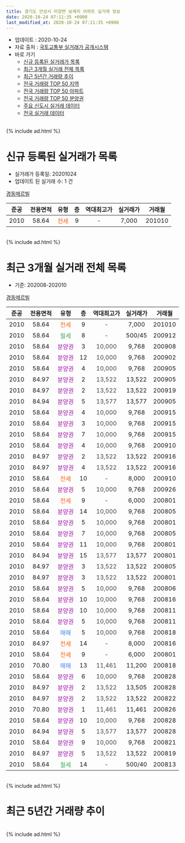 ```yaml
---
title: 경기도 안성시 미양면 보체리 아파트 실거래 정보
date: 2020-10-24 07:11:35 +0900
last_modified_at: 2020-10-24 07:11:35 +0900
---
```


* 업데이트 : 2020-10-24
* 자료 출처 : [국토교통부 실거래가 공개시스템](http://rt.molit.go.kr)
* 바로 가기
    * [신규 등록된 실거래가 목록](#신규-등록된-실거래가-목록)
    * [최근 3개월 실거래 전체 목록](#최근-3개월-실거래-전체-목록)
    * [최근 5년간 거래량 추이](#최근-5년간-거래량-추이)
    * [전국 거래량 TOP 50 지역](https://inasie.github.io/apt-trade-info/최근-3개월-전국에서-가장-거래가-많이-발생한-지역)
    * [전국 거래량 TOP 50 아파트](https://inasie.github.io/apt-trade-info/최근-3개월-전국에서-가장-거래가-많이-발생한-아파트)
    * [전국 거래량 TOP 50 분양권](https://inasie.github.io/apt-trade-info/최근-3개월-전국에서-가장-거래가-많이-발생한-분양권)
    * [주요 신도시 실거래 데이터](https://inasie.github.io/apt-trade-info/주요-신도시)
    * [전국 실거래 데이터](https://inasie.github.io/apt-trade-info/전국)
<br>
{% include ad.html %}
<br>

# 신규 등록된 실거래가 목록
* 실거래가 등록일: 20201024
* 업데이트 된 실거래 수: 1 건


[경동메르빌](https://search.naver.com/search.naver?query=%EA%B2%BD%EA%B8%B0%EB%8F%84+%EC%95%88%EC%84%B1%EC%8B%9C+%EB%AF%B8%EC%96%91%EB%A9%B4+%EB%B3%B4%EC%B2%B4%EB%A6%AC+%EA%B2%BD%EB%8F%99%EB%A9%94%EB%A5%B4%EB%B9%8C)

|준공|전용면적|유형|층|역대최고가|실거래가|거래월|
|:---:|:---:|:---:|:---:|:---:|:---:|:---:|
|2010|58.64|<span style="color:#ff5a00">전세</span>|9|<span style="color:#444444">-</span>|7,000|201010|


<br>
{% include ad.html %}
<br>

# 최근 3개월 실거래 전체 목록
* 기준: 202008-202010


[경동메르빌](https://search.naver.com/search.naver?query=%EA%B2%BD%EA%B8%B0%EB%8F%84+%EC%95%88%EC%84%B1%EC%8B%9C+%EB%AF%B8%EC%96%91%EB%A9%B4+%EB%B3%B4%EC%B2%B4%EB%A6%AC+%EA%B2%BD%EB%8F%99%EB%A9%94%EB%A5%B4%EB%B9%8C)

|준공|전용면적|유형|층|역대최고가|실거래가|거래월|
|:---:|:---:|:---:|:---:|:---:|:---:|:---:|
|2010|58.64|<span style="color:#ff5a00">전세</span>|9|<span style="color:#444444">-</span>|7,000|201010|
|2010|58.64|<span style="color:#34a853">월세</span>|8|<span style="color:#444444">-</span>|500/45|200912|
|2010|58.64|<span style="color:#9C11A5">분양권</span>|3|<span style="color:#444444">10,000</span>|9,768|200908|
|2010|58.64|<span style="color:#9C11A5">분양권</span>|12|<span style="color:#444444">10,000</span>|9,768|200902|
|2010|58.64|<span style="color:#9C11A5">분양권</span>|4|<span style="color:#444444">10,000</span>|9,768|200905|
|2010|84.97|<span style="color:#9C11A5">분양권</span>|2|<span style="color:#444444">13,522</span>|13,522|200905|
|2010|84.97|<span style="color:#9C11A5">분양권</span>|2|<span style="color:#444444">13,522</span>|13,522|200919|
|2010|84.94|<span style="color:#9C11A5">분양권</span>|5|<span style="color:#444444">13,577</span>|13,577|200905|
|2010|58.64|<span style="color:#9C11A5">분양권</span>|4|<span style="color:#444444">10,000</span>|9,768|200915|
|2010|58.64|<span style="color:#9C11A5">분양권</span>|3|<span style="color:#444444">10,000</span>|9,768|200915|
|2010|58.64|<span style="color:#9C11A5">분양권</span>|7|<span style="color:#444444">10,000</span>|9,768|200915|
|2010|58.64|<span style="color:#9C11A5">분양권</span>|4|<span style="color:#444444">10,000</span>|9,768|200910|
|2010|84.97|<span style="color:#9C11A5">분양권</span>|2|<span style="color:#444444">13,522</span>|13,522|200916|
|2010|84.97|<span style="color:#9C11A5">분양권</span>|4|<span style="color:#444444">13,522</span>|13,522|200916|
|2010|58.64|<span style="color:#ff5a00">전세</span>|10|<span style="color:#444444">-</span>|8,000|200910|
|2010|58.64|<span style="color:#9C11A5">분양권</span>|5|<span style="color:#444444">10,000</span>|9,768|200926|
|2010|58.64|<span style="color:#ff5a00">전세</span>|9|<span style="color:#444444">-</span>|6,000|200801|
|2010|58.64|<span style="color:#9C11A5">분양권</span>|14|<span style="color:#444444">10,000</span>|9,768|200805|
|2010|58.64|<span style="color:#9C11A5">분양권</span>|5|<span style="color:#444444">10,000</span>|9,768|200801|
|2010|58.64|<span style="color:#9C11A5">분양권</span>|7|<span style="color:#444444">10,000</span>|9,768|200805|
|2010|58.64|<span style="color:#9C11A5">분양권</span>|11|<span style="color:#444444">10,000</span>|9,768|200801|
|2010|84.94|<span style="color:#9C11A5">분양권</span>|15|<span style="color:#444444">13,577</span>|13,577|200801|
|2010|84.97|<span style="color:#9C11A5">분양권</span>|3|<span style="color:#444444">13,522</span>|13,522|200805|
|2010|84.97|<span style="color:#9C11A5">분양권</span>|3|<span style="color:#444444">13,522</span>|13,522|200801|
|2010|58.64|<span style="color:#9C11A5">분양권</span>|5|<span style="color:#444444">10,000</span>|9,768|200806|
|2010|58.64|<span style="color:#9C11A5">분양권</span>|10|<span style="color:#444444">10,000</span>|9,768|200816|
|2010|58.64|<span style="color:#9C11A5">분양권</span>|10|<span style="color:#444444">10,000</span>|9,768|200811|
|2010|58.64|<span style="color:#9C11A5">분양권</span>|5|<span style="color:#444444">10,000</span>|9,768|200811|
|2010|58.64|<span style="color:#4285f3">매매</span>|5|<span style="color:#444444">10,000</span>|9,768|200818|
|2010|84.97|<span style="color:#ff5a00">전세</span>|14|<span style="color:#444444">-</span>|8,000|200816|
|2010|58.64|<span style="color:#ff5a00">전세</span>|9|<span style="color:#444444">-</span>|6,000|200801|
|2010|70.80|<span style="color:#4285f3">매매</span>|13|<span style="color:#444444">11,461</span>|11,200|200818|
|2010|58.64|<span style="color:#9C11A5">분양권</span>|6|<span style="color:#444444">10,000</span>|9,768|200828|
|2010|84.97|<span style="color:#9C11A5">분양권</span>|2|<span style="color:#444444">13,522</span>|13,505|200828|
|2010|84.97|<span style="color:#9C11A5">분양권</span>|2|<span style="color:#444444">13,522</span>|13,522|200822|
|2010|70.80|<span style="color:#9C11A5">분양권</span>|1|<span style="color:#444444">11,461</span>|11,461|200826|
|2010|58.64|<span style="color:#9C11A5">분양권</span>|10|<span style="color:#444444">10,000</span>|9,768|200828|
|2010|84.94|<span style="color:#9C11A5">분양권</span>|5|<span style="color:#444444">13,577</span>|13,577|200828|
|2010|58.64|<span style="color:#9C11A5">분양권</span>|9|<span style="color:#444444">10,000</span>|9,768|200821|
|2010|84.97|<span style="color:#9C11A5">분양권</span>|5|<span style="color:#444444">13,522</span>|13,522|200819|
|2010|58.64|<span style="color:#34a853">월세</span>|14|<span style="color:#444444">-</span>|500/40|200813|


<br>
{% include ad.html %}
<br>

# 최근 5년간 거래량 추이


<div style="width:100%;">
    <canvas id="deal_progress" height="200"></canvas>
</div>

<script>
new Chart(document.getElementById("deal_progress"), {
    type: 'line',
    data: {
        labels: ['201510','201511','201512','201601','201602','201603','201604','201605','201606','201607','201608','201609','201610','201611','201612','201701','201702','201703','201704','201705','201706','201707','201708','201709','201710','201711','201712','201801','201802','201803','201804','201805','201806','201807','201808','201809','201810','201811','201812','201901','201902','201903','201904','201905','201906','201907','201908','201909','201910','201911','201912','202001','202002','202003','202004','202005','202006','202007','202008','202009','202010'],
        datasets: [{
            label: '매매',
            pointRadius: 1,
            data: [0, 0, 0, 0, 0, 0, 0, 0, 0, 0, 0, 0, 0, 0, 0, 0, 0, 0, 0, 0, 0, 0, 0, 0, 0, 0, 0, 0, 0, 0, 0, 0, 0, 2, 0, 0, 0, 0, 0, 0, 0, 0, 0, 0, 0, 0, 0, 0, 0, 0, 0, 1, 1, 0, 23, 30, 31, 30, 21, 13, 0],
            borderColor: "rgba(255, 201, 14, 1)",
            backgroundColor: "rgba(255, 201, 14, 0.5)",
            fill: false,
            lineTension: 0
        },{
            label: '전월세',
            pointRadius: 1,
            data: [6, 3, 0, 4, 2, 8, 7, 4, 3, 3, 40, 28, 5, 4, 3, 3, 10, 4, 4, 0, 0, 1, 0, 0, 0, 3, 0, 1, 0, 0, 0, 1, 1, 0, 2, 4, 1, 1, 0, 0, 0, 0, 0, 1, 0, 0, 0, 0, 0, 2, 0, 0, 0, 0, 0, 0, 1, 3, 4, 2, 1],
            borderColor: "rgba(0, 141, 185, 1)",
            backgroundColor: "rgba(0, 141, 185, 0.5)",
            fill: false,
            lineTension: 0
        }
        ]
    },
    options: {
        responsive: true,
        title: {
            display: false
        },
        tooltips: {
            mode: 'index',
            intersect: false
        },
        hover: {
            mode: 'nearest',
            intersect: true
        },
        scales: {
            xAxes: [{
                display: true,
                scaleLabel: {
                    display: true,
                    labelString: '년/월'
                }
            }],
            yAxes: [{
                display: true,
                ticks: {
                    suggestedMin: 0,
                },
                scaleLabel: {
                    display: true,
                    labelString: '실거래 수'
                }
            }]
        }
    }
});

</script>


<br>
{% include ad.html %}
<br>

